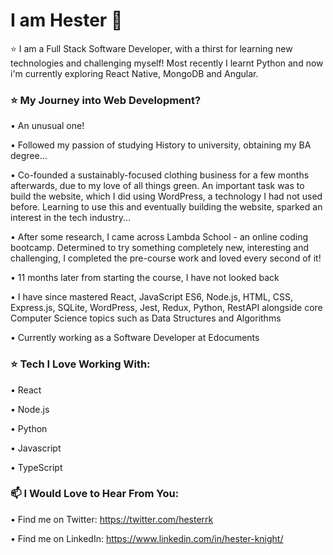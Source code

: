 # I am Hester 👋



⭐ I am a Full Stack Software Developer, with a thirst for learning new technologies and challenging myself!
Most recently I learnt Python and now i'm currently exploring React Native, MongoDB and Angular.


### ⭐ My Journey into Web Development?

• An unusual one! 

• Followed my passion of studying History to university, obtaining my BA degree...

• Co-founded a sustainably-focused clothing business for a few months afterwards, due to my love of all things green. An important task was to build the website, which I did using WordPress, a technology I had not used before. Learning to use this and eventually building the website, sparked an interest in the tech industry...

• After some research, I came across Lambda School - an online coding bootcamp. Determined to try something completely new, interesting and challenging, I completed the pre-course work and loved every second of it!

• 11 months later from starting the course, I have not looked back

• I have since mastered React, JavaScript ES6, Node.js, HTML, CSS, Express.js, SQLite, WordPress, Jest, Redux, Python, RestAPI alongside core Computer Science topics such as Data Structures and Algorithms

• Currently working as a Software Developer at Edocuments


### ⭐ Tech I Love Working With:

• React

• Node.js

• Python

• Javascript

• TypeScript


### 📫 I Would Love to Hear From You: 
• Find me on Twitter: https://twitter.com/hesterrk

• Find me on LinkedIn: https://www.linkedin.com/in/hester-knight/






